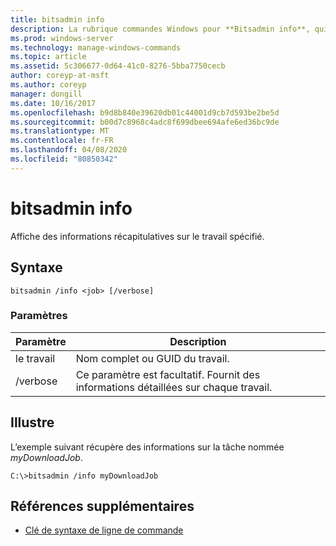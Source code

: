 ```yaml
---
title: bitsadmin info
description: La rubrique commandes Windows pour **Bitsadmin info**, qui affiche des informations récapitulatives sur le travail spécifié.
ms.prod: windows-server
ms.technology: manage-windows-commands
ms.topic: article
ms.assetid: 5c306677-0d64-41c0-8276-5bba7750cecb
author: coreyp-at-msft
ms.author: coreyp
manager: dongill
ms.date: 10/16/2017
ms.openlocfilehash: b9d8b840e39620db01c44001d9cb7d593be2be5d
ms.sourcegitcommit: b00d7c8968c4adc8f699dbee694afe6ed36bc9de
ms.translationtype: MT
ms.contentlocale: fr-FR
ms.lasthandoff: 04/08/2020
ms.locfileid: "80850342"
---
```

# <a name="bitsadmin-info"></a>bitsadmin info

Affiche des informations récapitulatives sur le travail spécifié.

## <a name="syntax"></a>Syntaxe

```
bitsadmin /info <job> [/verbose]
```

### <a name="parameters"></a>Paramètres

| Paramètre | Description |
| -------------- | -------------- |
| le travail | Nom complet ou GUID du travail. |
| /verbose | Ce paramètre est facultatif. Fournit des informations détaillées sur chaque travail. |

## <a name="examples"></a><a name=BKMK_examples></a>Illustre

L’exemple suivant récupère des informations sur la tâche nommée *myDownloadJob*.

```
C:\>bitsadmin /info myDownloadJob
```

## <a name="additional-references"></a>Références supplémentaires

- [Clé de syntaxe de ligne de commande](command-line-syntax-key.md)
